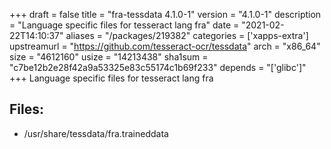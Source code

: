 +++
draft = false
title = "fra-tessdata 4.1.0-1"
version = "4.1.0-1"
description = "Language specific files for tesseract lang fra"
date = "2021-02-22T14:10:37"
aliases = "/packages/219382"
categories = ['xapps-extra']
upstreamurl = "https://github.com/tesseract-ocr/tessdata"
arch = "x86_64"
size = "4612160"
usize = "14213438"
sha1sum = "c7be12b2e28f42a9a53325e83c55174c1b69f233"
depends = "['glibc']"
+++
Language specific files for tesseract lang fra

## Files: 
* /usr/share/tessdata/fra.traineddata
